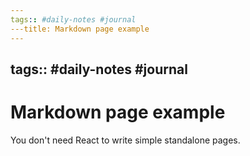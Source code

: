 ```yaml
---
tags:: #daily-notes #journal
---title: Markdown page example
---
```

tags:: #daily-notes #journal
---

# Markdown page example

You don't need React to write simple standalone pages.
